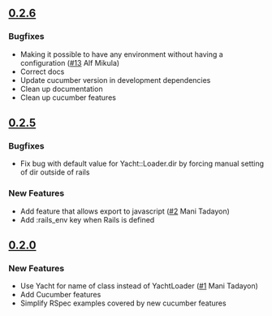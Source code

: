 ## [0.2.6](https://github.com/attinteractive/yacht/compare/0.2.5...0.2.6)

### Bugfixes
* Making it possible to have any environment without having a configuration ([#13](https://github.com/attinteractive/yacht/pull/13) Alf Mikula)
* Correct docs
* Update cucumber version in development dependencies
* Clean up documentation
* Clean up cucumber features


## [0.2.5](https://github.com/attinteractive/yacht/compare/0.2.0...0.2.5)

### Bugfixes
* Fix bug with default value for Yacht::Loader.dir by forcing manual setting of dir outside of rails

### New Features
* Add feature that allows export to javascript ([#2](https://github.com/attinteractive/yacht/issues/2) Mani Tadayon)
* Add :rails_env key when Rails is defined


## [0.2.0](https://github.com/attinteractive/yacht/compare/0.1.2...0.2.0)

### New Features
* Use Yacht for name of class instead of YachtLoader
 ([#1](https://github.com/attinteractive/yacht/issues/1) Mani Tadayon)
* Add Cucumber features
* Simplify RSpec examples covered by new cucumber features